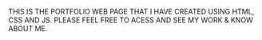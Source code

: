 THIS IS THE PORTFOLIO WEB PAGE THAT I HAVE CREATED USING HTML, CSS AND JS. PLEASE FEEL FREE TO ACESS AND SEE MY WORK & KNOW ABOUT ME.
